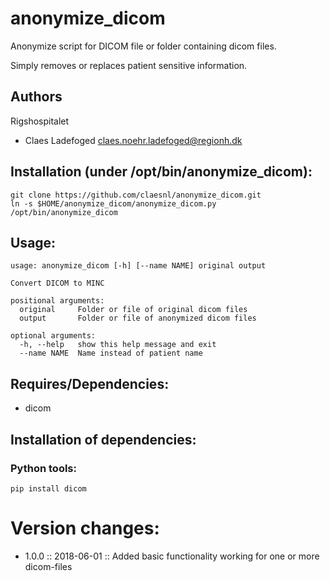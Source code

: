 # anonymize_dicom

Anonymize script for DICOM file or folder containing dicom files.

Simply removes or replaces patient sensitive information.

## Authors
Rigshospitalet
  - Claes Ladefoged <claes.noehr.ladefoged@regionh.dk>

## Installation (under /opt/bin/anonymize_dicom):
```
git clone https://github.com/claesnl/anonymize_dicom.git
ln -s $HOME/anonymize_dicom/anonymize_dicom.py /opt/bin/anonymize_dicom
```

## Usage:
```
usage: anonymize_dicom [-h] [--name NAME] original output

Convert DICOM to MINC

positional arguments:
  original     Folder or file of original dicom files
  output       Folder or file of anonymized dicom files

optional arguments:
  -h, --help   show this help message and exit
  --name NAME  Name instead of patient name
```

## Requires/Dependencies:
- dicom

## Installation of dependencies:

### Python tools:
```
pip install dicom
```

# Version changes:
- 1.0.0 :: 2018-06-01 :: Added basic functionality working for one or more dicom-files